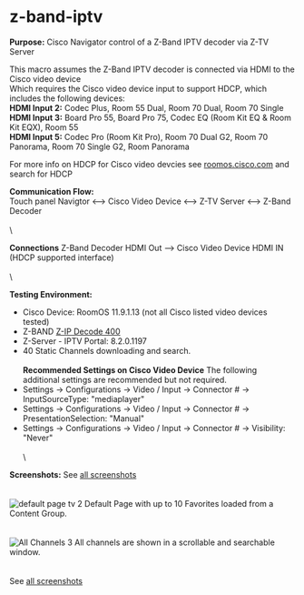 # z-band-iptv
**Purpose:** Cisco Navigator control of a Z-Band IPTV decoder via Z-TV Server

This macro assumes the Z-Band IPTV decoder is connected via HDMI to the Cisco video device \
Which requires the Cisco video device input to support HDCP, which includes the following devices:  \
**HDMI Input 2:** Codec Plus, Room 55 Dual, Room 70 Dual, Room 70 Single \
**HDMI Input 3:** Board Pro 55, Board Pro 75, Codec EQ (Room Kit EQ & Room Kit EQX), Room 55 \
**HDMI Input 5:** Codec Pro (Room Kit Pro), Room 70 Dual G2, Room 70 Panorama, Room 70 Single G2, Room Panorama 

For more info on HDCP for Cisco video devcies see [roomos.cisco.com](https://roomos.cisco.com/xapi/search?domain=Video&search=hdcp) and search for HDCP

**Communication Flow:** \
Touch panel Navigtor <--> Cisco Video Device <--> Z-TV Server <--> Z-Band Decoder
\
\
\

**Connections**
Z-Band Decoder HDMI Out --> Cisco Video Device HDMI IN (HDCP supported interface)
\
\
\

**Testing Environment:**
- Cisco Device: RoomOS 11.9.1.13 (not all Cisco listed video devices tested) 
- Z-BAND [Z-IP Decode 400](https://www.z-band.com/products/z-ip-systems/z-ip-decode/z-ip-decode-400) 
- Z-Server - IPTV Portal: 8.2.0.1197  
- 40 Static Channels downloading and search.
\
\
**Recommended Settings on Cisco Video Device**
The following additional settings are recommended but not required.
- Settings -> Configurations -> Video / Input -> Connector # -> InputSourceType: "mediaplayer"
- Settings -> Configurations -> Video / Input -> Connector # -> PresentationSelection: "Manual"
- Settings -> Configurations -> Video / Input -> Connector # -> Visibility: "Never"
\
\
\

**Screenshots:** 
See [all screenshots](https://github.com/vtjoeh/z-band-iptv/tree/main/screenshots)
\
\
\
![default page tv 2](https://github.com/vtjoeh/z-band-iptv/assets/16569532/9cc80ecb-af04-4d36-8e10-690f738d2d8b)
Default Page with up to 10 Favorites loaded from a Content Group. 
\
\
\
![All Channels 3](https://github.com/vtjoeh/z-band-iptv/assets/16569532/3d7a985f-5a8f-4a56-9bcc-5088d52b975a)
All channels are shown in a scrollable and searchable window. 
\
\
\
See [all screenshots](https://github.com/vtjoeh/z-band-iptv/tree/main/screenshots)

